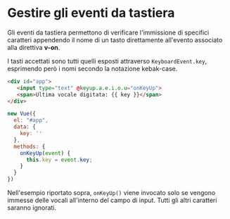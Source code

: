 # Gestire gli eventi da tastiera

Gli eventi da tastiera permettono di verificare l'immissione di specifici caratteri appendendo il nome di un tasto direttamente all'evento associato alla direttiva **v-on**.

I tasti accettati sono tutti quelli esposti attraverso `KeyboardEvent.key`, esprimendo però i nomi secondo la notazione kebak-case.

```html
<div id="app">
   <input type="text" @keyup.a.e.i.o.u="onKeyUp">
   <span>Ultima vocale digitata: {{ key }}</span>
</div>
```

```javascript
new Vue({
  el: "#app",
  data: {
    key: ''
  },
  methods: {
    onKeyUp(event) {
      this.key = event.key;
    }
  }
})
```

Nell'esempio riportato sopra, `onKeyUp()` viene invocato solo se vengono immesse delle vocali all'interno del campo di input. Tutti gli altri caratteri saranno ignorati.

